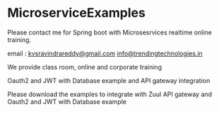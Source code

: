 # MicroserviceExamples

Please contact me for Spring boot with Microsesrvices realtime online training.

email : kvsravindrareddy@gmail.com
info@trendingtechnologies.in

We provide class room, online and corporate training



Oauth2 and JWT with Database example and API gateway integration

Please download the examples to integrate with Zuul API gateway and Oauth2 and JWT with Database example
